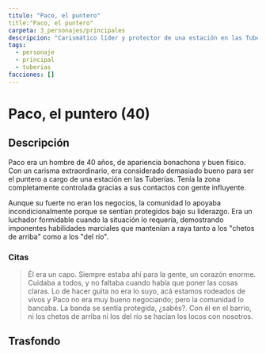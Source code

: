 ```yaml
---
titulo: "Paco, el puntero"
title:"Paco, el puntero"
carpeta: 3_personajes/principales
descripcion: "Carismático líder y protector de una estación en las Tuberías, respetado por su comunidad y con contactos en las altas esferas."
tags:
  - personaje
  - principal
  - tuberias
facciones: []
---
```


# Paco, el puntero (40)

## Descripción

Paco era un hombre de 40 años, de apariencia bonachona y buen físico. Con un carisma extraordinario, era considerado demasiado bueno para ser el puntero a cargo de una estación en las Tuberías. Tenía la zona completamente controlada gracias a sus contactos con gente influyente.

Aunque su fuerte no eran los negocios, la comunidad lo apoyaba incondicionalmente porque se sentían protegidos bajo su liderazgo. Era un luchador formidable cuando la situación lo requería, demostrando imponentes habilidades marciales que mantenían a raya tanto a los "chetos de arriba" como a los "del río".

### Citas

> Él era un capo. Siempre estaba ahí para la gente, un corazón enorme. Cuidaba a todos, y no faltaba cuando había que poner las cosas claras. Lo de hacer guita no era lo suyo, acá estamos rodeados de vivos y Paco no era muy bueno negociando; pero la comunidad lo bancaba. La banda se sentía protegida, ¿sabés?. Con él en el barrio, ni los chetos de arriba ni los del río se hacían los locos con nosotros.

## Trasfondo

